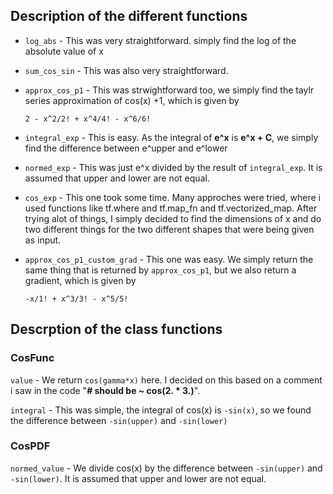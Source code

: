 ## Description of the different functions

- `log_abs` - This was very straightforward. simply find the log of the absolute value of x

- `sum_cos_sin` - This was also very straightforward.

- `approx_cos_p1` - This was strwightforward too, we simply find the taylr series approximation of cos(x) +1, which is given by
    ```
    2 - x^2/2! + x^4/4! - x^6/6!
    ```

- `integral_exp` - This is easy. As the integral of **e^x** is **e^x + C**, we simply find the difference between e^upper and e^lower

- `normed_exp` - This was just e^x divided by the result of `integral_exp`. It is assumed that upper and lower are not equal.

- `cos_exp` - This one took some time. Many approches were tried, where i used functions like tf.where and tf.map_fn and tf.vectorized_map. After trying alot of things, I simply decided to find the dimensions of x and do two different things for the two different shapes that were being given as input.

- `approx_cos_p1_custom_grad` - This one was easy. We simply return the same thing that is returned by `approx_cos_p1`, but we also return a gradient, which is given by 
    ```
    -x/1! + x^3/3! - x^5/5!
    ```

## Descrption of the class functions

### CosFunc

`value` - We return `cos(gamma*x)` here. I decided on this based on a comment i saw in the code "**# should be ~ cos(2. * 3.)**".

`integral` - This was simple, the integral of cos(x) is `-sin(x)`, so we found the difference between `-sin(upper)` and `-sin(lower)`

### CosPDF

`normed_value` - We divide cos(x) by the difference between `-sin(upper)` and `-sin(lower)`. It is assumed that upper and lower are not equal.